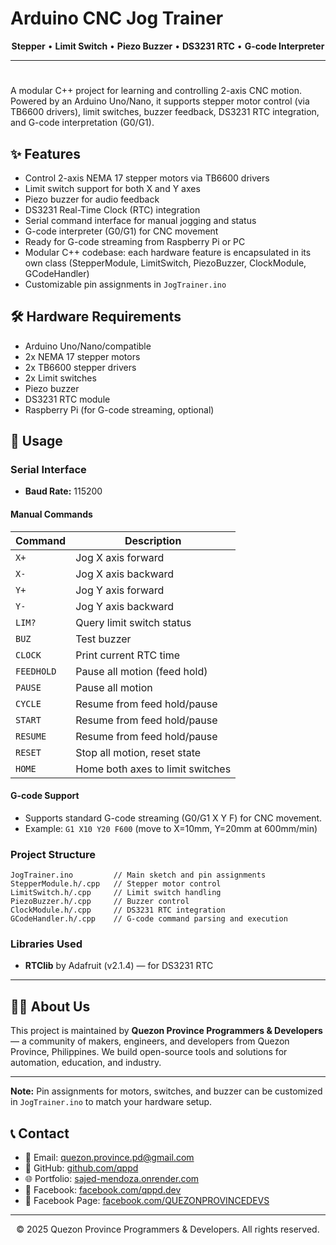 # Arduino CNC Jog Trainer

<p align="center">
  <b>Stepper</b> • <b>Limit Switch</b> • <b>Piezo Buzzer</b> • <b>DS3231 RTC</b> • <b>G-code Interpreter</b>
</p>

---
#
A modular C++ project for learning and controlling 2-axis CNC motion. Powered by an Arduino Uno/Nano, it supports stepper motor control (via TB6600 drivers), limit switches, buzzer feedback, DS3231 RTC integration, and G-code interpretation (G0/G1).

## ✨ Features

- Control 2-axis NEMA 17 stepper motors via TB6600 drivers
- Limit switch support for both X and Y axes
- Piezo buzzer for audio feedback
- DS3231 Real-Time Clock (RTC) integration
- Serial command interface for manual jogging and status
- G-code interpreter (G0/G1) for CNC movement
- Ready for G-code streaming from Raspberry Pi or PC
- Modular C++ codebase: each hardware feature is encapsulated in its own class (StepperModule, LimitSwitch, PiezoBuzzer, ClockModule, GCodeHandler)
- Customizable pin assignments in `JogTrainer.ino`

## 🛠️ Hardware Requirements

- Arduino Uno/Nano/compatible
- 2x NEMA 17 stepper motors
- 2x TB6600 stepper drivers
- 2x Limit switches
- Piezo buzzer
- DS3231 RTC module
- Raspberry Pi (for G-code streaming, optional)


## 🚀 Usage

### Serial Interface

- **Baud Rate:** 115200

#### Manual Commands

| Command     | Description                        |
|-------------|------------------------------------|
| `X+`        | Jog X axis forward                 |
| `X-`        | Jog X axis backward                |
| `Y+`        | Jog Y axis forward                 |
| `Y-`        | Jog Y axis backward                |
| `LIM?`      | Query limit switch status          |
| `BUZ`       | Test buzzer                        |
| `CLOCK`     | Print current RTC time             |
| `FEEDHOLD`  | Pause all motion (feed hold)       |
| `PAUSE`     | Pause all motion                   |
| `CYCLE`     | Resume from feed hold/pause        |
| `START`     | Resume from feed hold/pause        |
| `RESUME`    | Resume from feed hold/pause        |
| `RESET`     | Stop all motion, reset state       |
| `HOME`      | Home both axes to limit switches   |

#### G-code Support

- Supports standard G-code streaming (G0/G1 X Y F) for CNC movement.
- Example: `G1 X10 Y20 F600` (move to X=10mm, Y=20mm at 600mm/min)

### Project Structure

```text
JogTrainer.ino         // Main sketch and pin assignments
StepperModule.h/.cpp   // Stepper motor control
LimitSwitch.h/.cpp     // Limit switch handling
PiezoBuzzer.h/.cpp     // Buzzer control
ClockModule.h/.cpp     // DS3231 RTC integration
GCodeHandler.h/.cpp    // G-code command parsing and execution
```

### Libraries Used

- **RTClib** by Adafruit (v2.1.4) — for DS3231 RTC

---

## 👨‍💻 About Us

This project is maintained by **Quezon Province Programmers & Developers** — a community of makers, engineers, and developers from Quezon Province, Philippines. We build open-source tools and solutions for automation, education, and industry.

---

**Note:** Pin assignments for motors, switches, and buzzer can be customized in `JogTrainer.ino` to match your hardware setup.

## 📞 Contact

- 📧 Email: [quezon.province.pd@gmail.com](mailto:quezon.province.pd@gmail.com)
- 🐙 GitHub: [github.com/qppd](https://github.com/qppd)
- 🌐 Portfolio: [sajed-mendoza.onrender.com](https://sajed-mendoza.onrender.com)
- 📘 Facebook: [facebook.com/qppd.dev](https://facebook.com/qppd.dev)
- 📄 Facebook Page: [facebook.com/QUEZONPROVINCEDEVS](https://facebook.com/QUEZONPROVINCEDEVS)

---

<div align="center">
  &copy; 2025 Quezon Province Programmers & Developers. All rights reserved.
</div>
